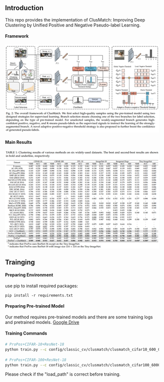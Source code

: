 <div id="top"></div>

## Introduction

This repo provides the implementation of ClusMatch: Improving Deep Clustering by Unified Positive and Negative Pseudo-label Learning.

#### Framework
<img src=figures/framework.png>

#### Main Results
<img src=figures/main_tabel.png>

## Trainging


#### Preparing Environment

use pip to install required packages:

```
pip install -r requirements.txt
```

#### Preparing Pre-trained Model

Our method requires pre-trained models and there are some training logs and pretrained models.
[Google Drive](https://drive.google.com/drive/folders/1yGhOTJFkF0pSr2m_vwOnhiWtVmzsXPTE?usp=drive_link)


#### Training Commands

```sh
# ProPos+CIFAR-10+ResNet-18
python train.py --c config/classic_cv/clusmatch/clusmatch_cifar10_600_0_propos.yaml

# ProPos+CIFAR-100+ResNet-18
python train.py --c config/classic_cv/clusmatch/clusmatch_cifar100_6000_0_propos.yaml
```
Please check if the "load_path" is correct before training.
